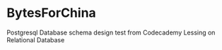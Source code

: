 # BytesForChina
Postgresql Database schema design test from Codecademy Lessing on Relational Database
